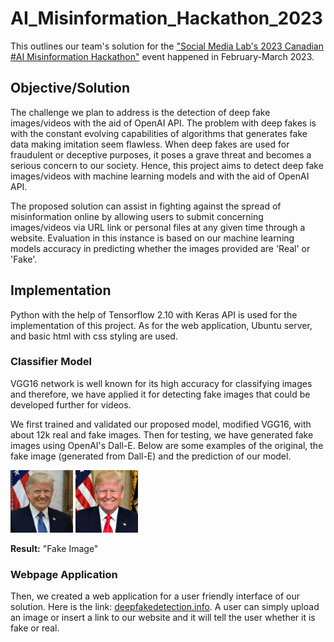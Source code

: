 # AI_Misinformation_Hackathon_2023


This outlines our team's solution for the ["Social Media Lab's 2023 Canadian #AI Misinformation Hackathon"](https://socialmedialab.ca/events/hackathon/) event happened in February-March 2023.


## Objective/Solution
The challenge we plan to address is the detection of deep fake images/videos with the aid of OpenAI API. The problem with deep fakes is with the constant evolving capabilities of algorithms that generates fake data making imitation seem flawless. When deep fakes are used for fraudulent or deceptive purposes, it poses a grave threat and becomes a serious concern to our society. Hence, this project aims to detect deep fake images/videos with machine learning models and with the aid of OpenAI API.

The proposed solution can assist in fighting against the spread of misinformation online by allowing users to submit concerning images/videos via URL link or personal files at any given time through a website. Evaluation in this instance is based on our machine learning models accuracy in predicting whether the images provided are 'Real' or 'Fake'. 

## Implementation
Python with the help of Tensorflow 2.10 with Keras API is used for the implementation of this project. As for the web application, Ubuntu server, and basic html with css styling are used. 

### Classifier Model
VGG16 network is well known for its high accuracy for classifying images and therefore, we have applied it for detecting fake images that could be developed further for videos. 

We first trained and validated our proposed model, modified VGG16, with about 12k real and fake images. Then for testing, we have generated fake images using OpenAI's Dall-E. Below are some examples of the original, the fake image (generated from Dall-E) and the prediction of our model.

 <img src="https://github.com/WileyT/AI_Misinformation_Hackathon_2023/blob/main/donald256.png" width="100" height="100">
 <img src="https://github.com/WileyT/AI_Misinformation_Hackathon_2023/blob/main/donaldrealfake.jpg" width="100" height="100">

**Result:**
"Fake Image"
  
### Webpage Application
Then, we created a web application for a user friendly interface of our solution. Here is the link: [deepfakedetection.info](http://deepfakedetection.info/). A user can simply upload an image or insert a link to our website and it will tell the user whether it is fake or real. 
